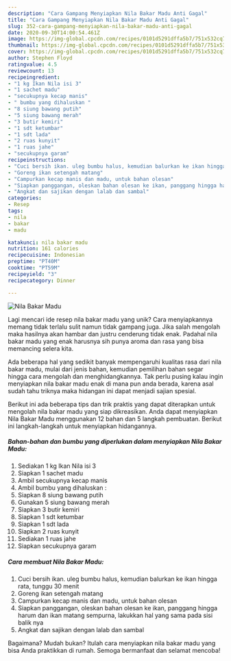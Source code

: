 ```yaml
---
description: "Cara Gampang Menyiapkan Nila Bakar Madu Anti Gagal"
title: "Cara Gampang Menyiapkan Nila Bakar Madu Anti Gagal"
slug: 352-cara-gampang-menyiapkan-nila-bakar-madu-anti-gagal
date: 2020-09-30T14:00:54.461Z
image: https://img-global.cpcdn.com/recipes/0101d5291dffa5b7/751x532cq70/nila-bakar-madu-foto-resep-utama.jpg
thumbnail: https://img-global.cpcdn.com/recipes/0101d5291dffa5b7/751x532cq70/nila-bakar-madu-foto-resep-utama.jpg
cover: https://img-global.cpcdn.com/recipes/0101d5291dffa5b7/751x532cq70/nila-bakar-madu-foto-resep-utama.jpg
author: Stephen Floyd
ratingvalue: 4.5
reviewcount: 13
recipeingredient:
- "1 kg Ikan Nila isi 3"
- "1 sachet madu"
- "secukupnya kecap manis"
- " bumbu yang dihaluskan "
- "8 siung bawang putih"
- "5 siung bawang merah"
- "3 butir kemiri"
- "1 sdt ketumbar"
- "1 sdt lada"
- "2 ruas kunyit"
- "1 ruas jahe"
- "secukupnya garam"
recipeinstructions:
- "Cuci bersih ikan. uleg bumbu halus, kemudian balurkan ke ikan hingga rata, tunggu 30 menit"
- "Goreng ikan setengah matang"
- "Campurkan kecap manis dan madu, untuk bahan olesan"
- "Siapkan panggangan, oleskan bahan olesan ke ikan, panggang hingga harum dan ikan matang sempurna, lakukkan hal yang sama pada sisi balik nya"
- "Angkat dan sajikan dengan lalab dan sambal"
categories:
- Resep
tags:
- nila
- bakar
- madu

katakunci: nila bakar madu 
nutrition: 161 calories
recipecuisine: Indonesian
preptime: "PT40M"
cooktime: "PT59M"
recipeyield: "3"
recipecategory: Dinner

---
```



![Nila Bakar Madu](https://img-global.cpcdn.com/recipes/0101d5291dffa5b7/751x532cq70/nila-bakar-madu-foto-resep-utama.jpg)

Lagi mencari ide resep nila bakar madu yang unik? Cara menyiapkannya memang tidak terlalu sulit namun tidak gampang juga. Jika salah mengolah maka hasilnya akan hambar dan justru cenderung tidak enak. Padahal nila bakar madu yang enak harusnya sih punya aroma dan rasa yang bisa memancing selera kita.



Ada beberapa hal yang sedikit banyak mempengaruhi kualitas rasa dari nila bakar madu, mulai dari jenis bahan, kemudian pemilihan bahan segar hingga cara mengolah dan menghidangkannya. Tak perlu pusing kalau ingin menyiapkan nila bakar madu enak di mana pun anda berada, karena asal sudah tahu triknya maka hidangan ini dapat menjadi sajian spesial.


Berikut ini ada beberapa tips dan trik praktis yang dapat diterapkan untuk mengolah nila bakar madu yang siap dikreasikan. Anda dapat menyiapkan Nila Bakar Madu menggunakan 12 bahan dan 5 langkah pembuatan. Berikut ini langkah-langkah untuk menyiapkan hidangannya.

<!--inarticleads1-->

##### Bahan-bahan dan bumbu yang diperlukan dalam menyiapkan Nila Bakar Madu:

1. Sediakan 1 kg Ikan Nila isi 3
1. Siapkan 1 sachet madu
1. Ambil secukupnya kecap manis
1. Ambil  bumbu yang dihaluskan :
1. Siapkan 8 siung bawang putih
1. Gunakan 5 siung bawang merah
1. Siapkan 3 butir kemiri
1. Siapkan 1 sdt ketumbar
1. Siapkan 1 sdt lada
1. Siapkan 2 ruas kunyit
1. Sediakan 1 ruas jahe
1. Siapkan secukupnya garam




<!--inarticleads2-->

##### Cara membuat Nila Bakar Madu:

1. Cuci bersih ikan. uleg bumbu halus, kemudian balurkan ke ikan hingga rata, tunggu 30 menit
1. Goreng ikan setengah matang
1. Campurkan kecap manis dan madu, untuk bahan olesan
1. Siapkan panggangan, oleskan bahan olesan ke ikan, panggang hingga harum dan ikan matang sempurna, lakukkan hal yang sama pada sisi balik nya
1. Angkat dan sajikan dengan lalab dan sambal




Bagaimana? Mudah bukan? Itulah cara menyiapkan nila bakar madu yang bisa Anda praktikkan di rumah. Semoga bermanfaat dan selamat mencoba!
